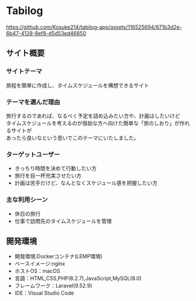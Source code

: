 # Tabilog

https://github.com/Kosuke214/tabilog-app/assets/116525694/671b3d2e-6b47-4128-8ef8-d5d53ed46850

## サイト概要
### サイトテーマ
旅程を簡単に作成し、タイムスケジュールを構想できるサイト

### テーマを選んだ理由
旅行するのであれば、なるべく予定を詰め込みたい方や、計画はしたいけど<br>
タイムスケジュールを考えるのが億劫な方へ向けた簡単な「旅のしおり」が作れるサイトが<br>
あったら良いなという思いでこのテーマにいたしました。


### ターゲットユーザー
- きっちり時間を決めて行動したい方
- 旅行を目一杯充実させたい方
- 計画は苦手だけど、なんとなくスケジュール感を把握したい方

### 主な利用シーン
- 休日の旅行
- 仕事で訪問先のタイムスケジュールを管理



## 開発環境
- 開発環境:Dockerコンテナ(LEMP環境)
- ベースイメージ:nginx
- ホストOS：macOS
- 言語：HTML,CSS,PHP(8.2.7),JavaScript,MySQL(8.0)
- フレームワーク：Laravel(9.52.9)
- IDE：Visual Studio Code
